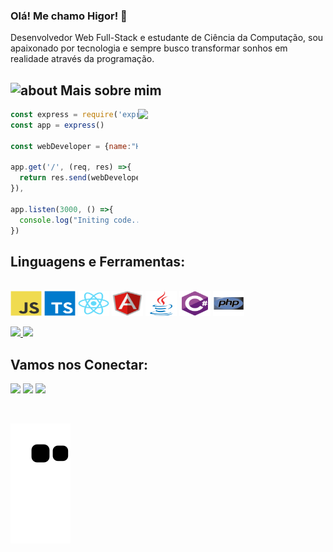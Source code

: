 ### Olá! Me chamo Higor! 👋

Desenvolvedor Web Full-Stack e estudante de Ciência da Computação, sou apaixonado por tecnologia e sempre busco transformar sonhos em realidade através da programação. 


## <img width="45" alt="about" src="https://raw.github.com/elizarov/elizarov/master/about.png"> Mais sobre mim

<img align="right" width="300" src="https://i2.wp.com/allhtaccess.info/wp-content/uploads/2018/03/programming.gif?fit=1281%2C716&ssl=1" />

```javascript
const express = require('express')
const app = express()

const webDeveloper = {name:"Higor Santos", stack:"Full-Stack-Developer"}

app.get('/', (req, res) =>{
  return res.send(webDeveloper)
}),

app.listen(3000, () =>{
  console.log("Initing code...")
})

```

## **Linguagens e Ferramentas:**  

<div style="display: inline_block"><br>
  <img src="https://github.com/HigorStos/HigorStos/blob/main/GitHubAuxiliaryFiles/javascript-original.svg" width="50" height="40" align="center"/>
  <img src="https://github.com/HigorStos/HigorStos/blob/main/GitHubAuxiliaryFiles/typescript-original.svg" width="50" height="40" align="center"/>
  <img src="https://github.com/HigorStos/HigorStos/blob/main/GitHubAuxiliaryFiles/react-original.svg" width="50" height="40" align="center"/>
  <img src="https://github.com/HigorStos/HigorStos/blob/main/GitHubAuxiliaryFiles/angularjs-original.svg" width="50" height="40" align="center"/>
  <img src="https://github.com/HigorStos/HigorStos/blob/main/GitHubAuxiliaryFiles/java-original.svg" width="50" height="40" align="center"/>
  <img src="https://github.com/HigorStos/HigorStos/blob/main/GitHubAuxiliaryFiles/csharp-original.svg" width="50" height="40" align="center"/>
  <img src="https://github.com/HigorStos/HigorStos/blob/main/GitHubAuxiliaryFiles/php-original.svg" width="50" height="40" align="center"/>

</div><br>

<a href="https://github.com/HigorStos">
  <img height='150em' src="https://github-readme-stats.vercel.app/api?username=HigorStos&show_icons=true&theme=dracula">
  <img height='150em' src="https://github-readme-stats.vercel.app/api/top-langs/?username=HigorStos&layout=compact&langs_count=16&theme=dracula">
</a>

## **Vamos nos Conectar:**

<p align="left">
  <a target="_blank" href="https://www.linkedin.com/in/higorstos/" alt="Linkedin">
  <img src="https://img.shields.io/badge/-LinkedIn-%230077B5?style=for-the-badge&logo=linkedin&logoColor=white" target="_blank"></a> 

  <a target="_blank" href="https://www.instagram.com/higorkz7/" alt="Instagram">
  <img src="https://img.shields.io/badge/-Instagram-%23E4405F?style=for-the-badge&logo=instagram&logoColor=white" target="_blank"></a>
 
   <a target="_blank" href="mailto:higor.stos@outlook.com" alt="Outlook">
  <img src="https://img.shields.io/badge/Microsoft_Outlook-0078D4?style=for-the-badge&logo=microsoft-outlook&logoColor=white"</a>
</p>
<br>

![Snake animation](https://github.com/HigorStos/HigorStos/blob/output/github-contribution-grid-snake.svg)
